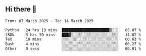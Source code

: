 ## Hi there 👋

<!--
**Bojupi/Bojupi** is a ✨ _special_ ✨ repository because its `README.md` (this file) appears on your GitHub profile.

Here are some ideas to get you started:

- 🔭 I’m currently working on ...
- 🌱 I’m currently learning ...
- 👯 I’m looking to collaborate on ...
- 🤔 I’m looking for help with ...
- 💬 Ask me about ...
- 📫 How to reach me: ...
- 😄 Pronouns: ...
- ⚡ Fun fact: ...
-->

<!--START_SECTION:waka-->

```txt
From: 07 March 2025 - To: 14 March 2025

Python   24 hrs 13 mins  █████████████████████▒░░░   85.07 %
JSON     3 hrs 59 mins   ███▓░░░░░░░░░░░░░░░░░░░░░   14.02 %
TeX      10 mins         ░░░░░░░░░░░░░░░░░░░░░░░░░   00.63 %
Bash     4 mins          ░░░░░░░░░░░░░░░░░░░░░░░░░   00.27 %
Other    0 secs          ░░░░░░░░░░░░░░░░░░░░░░░░░   00.01 %
```

<!--END_SECTION:waka-->
